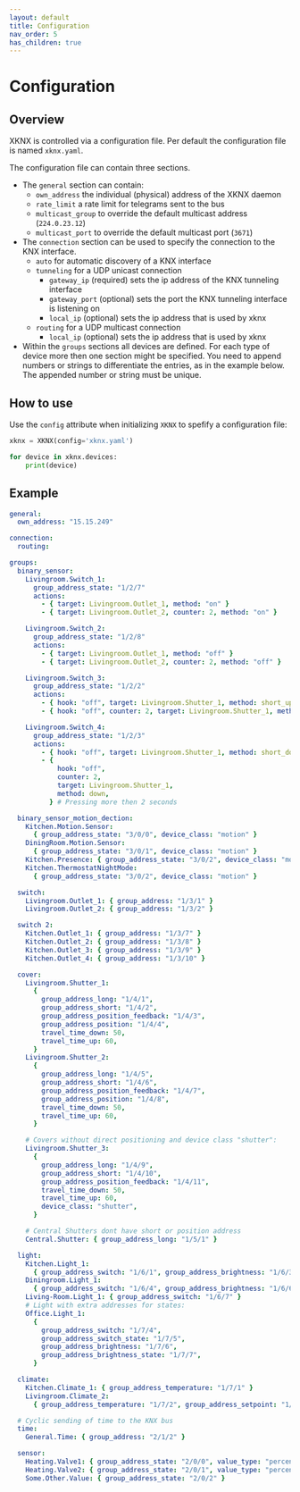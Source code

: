 ```yaml
---
layout: default
title: Configuration
nav_order: 5
has_children: true
---
```


# Configuration

## Overview

XKNX is controlled via a configuration file. Per default the configuration file is named `xknx.yaml`.

The configuration file can contain three sections.

- The `general` section can contain:
  - `own_address` the individual (physical) address of the XKNX daemon
  - `rate_limit` a rate limit for telegrams sent to the bus
  - `multicast_group` to override the default multicast address (`224.0.23.12`)
  - `multicast_port` to override the default multicast port (`3671`)
- The `connection` section can be used to specify the connection to the KNX interface.
  - `auto` for automatic discovery of a KNX interface
  - `tunneling` for a UDP unicast connection
    - `gateway_ip` (required) sets the ip address of the KNX tunneling interface
    - `gateway_port` (optional) sets the port the KNX tunneling interface is listening on
    - `local_ip` (optional) sets the ip address that is used by xknx
  - `routing` for a UDP multicast connection
    - `local_ip` (optional) sets the ip address that is used by xknx
- Within the `groups` sections all devices are defined. For each type of device more then one section might be specified. You need to append numbers or strings to differentiate the entries, as in the example below. The appended number or string must be unique.

## How to use

Use the `config` attribute when initializing `XKNX` to spefify a configuration file:

```python
xknx = XKNX(config='xknx.yaml')

for device in xknx.devices:
    print(device)
```

## [](#header-2)Example

```yaml
general:
  own_address: "15.15.249"

connection:
  routing:

groups:
  binary_sensor:
    Livingroom.Switch_1:
      group_address_state: "1/2/7"
      actions:
        - { target: Livingroom.Outlet_1, method: "on" }
        - { target: Livingroom.Outlet_2, counter: 2, method: "on" }

    Livingroom.Switch_2:
      group_address_state: "1/2/8"
      actions:
        - { target: Livingroom.Outlet_1, method: "off" }
        - { target: Livingroom.Outlet_2, counter: 2, method: "off" }

    Livingroom.Switch_3:
      group_address_state: "1/2/2"
      actions:
        - { hook: "off", target: Livingroom.Shutter_1, method: short_up }
        - { hook: "off", counter: 2, target: Livingroom.Shutter_1, method: up } # Pressing more then 2 seconds

    Livingroom.Switch_4:
      group_address_state: "1/2/3"
      actions:
        - { hook: "off", target: Livingroom.Shutter_1, method: short_down }
        - {
            hook: "off",
            counter: 2,
            target: Livingroom.Shutter_1,
            method: down,
          } # Pressing more then 2 seconds

  binary_sensor_motion_dection:
    Kitchen.Motion.Sensor:
      { group_address_state: "3/0/0", device_class: "motion" }
    DiningRoom.Motion.Sensor:
      { group_address_state: "3/0/1", device_class: "motion" }
    Kitchen.Presence: { group_address_state: "3/0/2", device_class: "motion" }
    Kitchen.ThermostatNightMode:
      { group_address_state: "3/0/2", device_class: "motion" }

  switch:
    Livingroom.Outlet_1: { group_address: "1/3/1" }
    Livingroom.Outlet_2: { group_address: "1/3/2" }

  switch 2:
    Kitchen.Outlet_1: { group_address: "1/3/7" }
    Kitchen.Outlet_2: { group_address: "1/3/8" }
    Kitchen.Outlet_3: { group_address: "1/3/9" }
    Kitchen.Outlet_4: { group_address: "1/3/10" }

  cover:
    Livingroom.Shutter_1:
      {
        group_address_long: "1/4/1",
        group_address_short: "1/4/2",
        group_address_position_feedback: "1/4/3",
        group_address_position: "1/4/4",
        travel_time_down: 50,
        travel_time_up: 60,
      }
    Livingroom.Shutter_2:
      {
        group_address_long: "1/4/5",
        group_address_short: "1/4/6",
        group_address_position_feedback: "1/4/7",
        group_address_position: "1/4/8",
        travel_time_down: 50,
        travel_time_up: 60,
      }

    # Covers without direct positioning and device class "shutter":
    Livingroom.Shutter_3:
      {
        group_address_long: "1/4/9",
        group_address_short: "1/4/10",
        group_address_position_feedback: "1/4/11",
        travel_time_down: 50,
        travel_time_up: 60,
        device_class: "shutter",
      }

    # Central Shutters dont have short or position address
    Central.Shutter: { group_address_long: "1/5/1" }

  light:
    Kitchen.Light_1:
      { group_address_switch: "1/6/1", group_address_brightness: "1/6/3" }
    Diningroom.Light_1:
      { group_address_switch: "1/6/4", group_address_brightness: "1/6/6" }
    Living-Room.Light_1: { group_address_switch: "1/6/7" }
    # Light with extra addresses for states:
    Office.Light_1:
      {
        group_address_switch: "1/7/4",
        group_address_switch_state: "1/7/5",
        group_address_brightness: "1/7/6",
        group_address_brightness_state: "1/7/7",
      }

  climate:
    Kitchen.Climate_1: { group_address_temperature: "1/7/1" }
    Livingroom.Climate_2:
      { group_address_temperature: "1/7/2", group_address_setpoint: "1/7/3" }

  # Cyclic sending of time to the KNX bus
  time:
    General.Time: { group_address: "2/1/2" }

  sensor:
    Heating.Valve1: { group_address_state: "2/0/0", value_type: "percent" }
    Heating.Valve2: { group_address_state: "2/0/1", value_type: "percent" }
    Some.Other.Value: { group_address_state: "2/0/2" }
```
